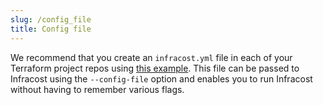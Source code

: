 ```yaml
---
slug: /config_file
title: Config file
---
```


We recommend that you create an `infracost.yml` file in each of your Terraform project repos using [this example](https://github.com/infracost/infracost/blob/master/infracost-example.yml). This file can be passed to Infracost using the `--config-file` option and enables you to run Infracost without having to remember various flags.
